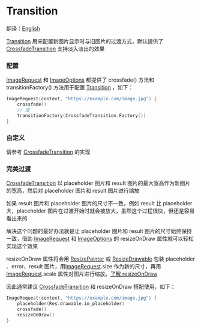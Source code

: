 # Transition

翻译：[English](transition.md)

[Transition] 用来配置新图片显示时与旧图片的过渡方式，默认提供了 [CrossfadeTransition] 支持淡入淡出的效果

### 配置

[ImageRequest] 和 [ImageOptions] 都提供了 crossfade() 方法和 transitionFactory() 方法用于配置 [Transition]
，如下：

```kotlin
ImageRequest(context, "https://example.com/image.jpg") {
    crossfade()
    // 或
    transitionFactory(CrossfadeTransition.Factory())
}
```

### 自定义

请参考 [CrossfadeTransition] 的实现

### 完美过渡

[CrossfadeTransition] 以 placeholder 图片和 result 图片的最大宽高作为新图片的宽高，然后对 placeholder
图片和 result 图片进行缩放

如果 result 图片和 placeholder 图片的尺寸不一致，例如 result 比 placeholder 大，placeholder 图片在过渡开始时就会被放大，虽然这个过程很快，但还是容易看出来的

解决这个问题的最好办法就是让 placeholder 图片和 result 图片的尺寸始终保持一致，借助 [ImageRequest]
和 [ImageOptions] 的 resizeOnDraw 属性就可以轻松实现这个效果

resizeOnDraw 属性将会用 [ResizePainter] 或 [ResizeDrawable] 包装 placeholder 、error、result 图片，用[ImageRequest].size 作为新的尺寸，再用 [ImageRequest].scale 属性对图片进行缩放。[了解 resizeOnDraw][resizeOnDraw]

因此通常建议 [CrossfadeTransition] 和 resizeOnDraw 搭配使用，如下：

```kotlin
ImageRequest(context, "https://example.com/image.jpg") {
    placeholder(Res.drawable.im_placeholder)
    crossfade()
    resizeOnDraw()
}
```

[Transition]: ../../sketch-core/src/commonMain/kotlin/com/github/panpf/sketch/transition/Transition.kt

[CrossfadeTransition]: ../../sketch-core/src/commonMain/kotlin/com/github/panpf/sketch/transition/CrossfadeTransition.kt

[ImageRequest]: ../../sketch-core/src/commonMain/kotlin/com/github/panpf/sketch/request/ImageRequest.kt

[ImageOptions]: ../../sketch-core/src/commonMain/kotlin/com/github/panpf/sketch/request/ImageOptions.kt

[ResizePainter]: ../../sketch-compose-core/src/commonMain/kotlin/com/github/panpf/sketch/painter/ResizePainter.kt

[ResizeDrawable]: ../../sketch-view-core/src/main/kotlin/com/github/panpf/sketch/drawable/ResizeDrawable.kt

[resizeOnDraw]: resize_zh.md#resizeOnDraw